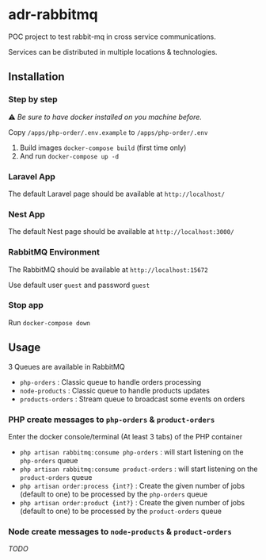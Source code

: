 # adr-rabbitmq

POC project to test rabbit-mq in cross service communications.

Services can be distributed in multiple locations & technologies.

## Installation

### Step by step

⚠️ _Be sure to have docker installed on you machine before._

Copy ``/apps/php-order/.env.example`` to ``/apps/php-order/.env`` 

1. Build images ``docker-compose build`` (first time only)
2. And run ``docker-compose up -d`` 

### Laravel App
The default Laravel page should be available at ``http://localhost/``

### Nest App
The default Nest page should be available at ``http://localhost:3000/``

### RabbitMQ Environment
The RabbitMQ should be available at ``http://localhost:15672``

Use default user ```guest``` and password ``guest``

### Stop app

Run ``docker-compose down``


## Usage

3 Queues are available in RabbitMQ

 - ``php-orders`` : Classic queue to handle orders processing
 - ``node-products`` : Classic queue to handle products updates
 - ``products-orders`` : Stream queue to broadcast some events on orders

### PHP create messages to ``php-orders`` & ``product-orders``

Enter the docker console/terminal (At least 3 tabs) of the PHP container

 - ``php artisan rabbitmq:consume php-orders`` : will start listening on the ``php-orders`` queue
 - ``php artisan rabbitmq:consume product-orders`` : will start listening on the ``product-orders`` queue
 - ``php artisan order:process {int?}`` :  Create the given number of jobs (default to one) to be processed by the ``php-orders`` queue
 - ``php artisan order:product {int?}`` :  Create the given number of jobs (default to one) to be processed by the ``product-orders`` queue

### Node create messages to ``node-products`` & ``product-orders``

_TODO_
